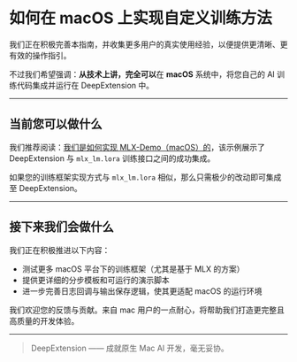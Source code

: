 # 如何在 macOS 上实现自定义训练方法

我们正在积极完善本指南，并收集更多用户的真实使用经验，以便提供更清晰、更有效的操作指引。

不过我们希望强调：**从技术上讲，完全可以**在 **macOS** 系统中，将您自己的 AI 训练代码集成并运行在 DeepExtension 中。

---

## 当前您可以做什么

我们推荐阅读：[我们是如何实现 MLX-Demo（macOS）的](implement-mlx-demo.md)，该示例展示了 DeepExtension 与 `mlx_lm.lora` 训练接口之间的成功集成。

如果您的训练框架实现方式与 `mlx_lm.lora` 相似，那么只需极少的改动即可集成至 DeepExtension。

---

## 接下来我们会做什么

我们正在积极推进以下内容：

- 测试更多 macOS 平台下的训练框架（尤其是基于 MLX 的方案）
- 提供更详细的分步模板和可运行的演示脚本
- 进一步完善日志回调与输出保存逻辑，使其更适配 macOS 的运行环境

我们欢迎您的反馈与贡献。来自 mac 用户的一点耐心，将帮助我们打造更完整且高质量的开发体验。

---

> DeepExtension —— 成就原生 Mac AI 开发，毫无妥协。
